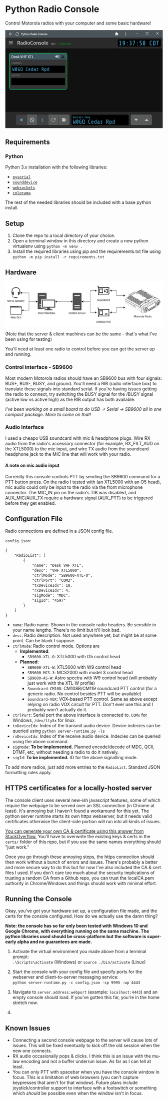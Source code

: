 # Python Radio Console
Control Motorola radios with your computer and some basic hardware!

![Console Screenshot](/media/window-screenshot.png)

## Requirements
### Python
Python 3.x installation with the following libraries:
* [`pyserial`](https://pythonhosted.org/pyserial)
* [`sounddevice`](https://python-sounddevice.readthedocs.io)
* [`websockets`](https://websockets.readthedocs.io)
* [`colorama`](https://pypi.org/project/colorama)

The rest of the needed libraries should be included with a base python install.

## Setup
1. Clone the repo to a local directory of your choice. 
2. Open a terminal window in this directory and create a new python virtualenv using `python -m venv .`
3. Install the required libraries using pip and the requirements.txt file using `python -m pip install -r requirements.txt`

## Hardware
![Hardware Block Diagram](/media/console-hardware-diagram.png)

(Note that the server & client machines can be the same - that's what I've been using for testing)

You'll need at least one radio to control before you can get the server up and running.

### Control interface - SB9600
Most modern Motorola radios should have an SB9600 bus with four signals: BUS+, BUS-, BUSY, and ground. You'll need a RIB (radio interface box) to translate these signals into standard serial. If you're having issues getting the radio to connect, try switching the BUSY signal for the /BUSY signal (active low vs active high) as the RIB output has both available.

*I've been working on a small board to do USB -> Serial -> SB9600 all in one compact package. More to come on that!*

### Audio Interface
I used a cheapo USB soundcard with mic & headphone plugs. Wire RX audio from the radio's accessory connector (for example, RX_FILT_AUD on the XTL5000) to the mic input, and wire TX audio from the soundcard headphone jack to the MIC line that will work with your radio.

#### A note on mic audio input
Currently this console controls PTT by sending the SB9600 command for a PTT button press. On the radio I tested with (an XTL5000 with an O5 head), mic audio could only be input to the radio via the front microphone connector. The MIC_IN pin on the radio's TIB was disabled, and AUX_MIC/AUX_TX require a hardware signal (AUX_PTT) to be triggered before they get enabled.

## Configuration File
Radio connections are defined in a JSON config file.

`config.json`:
```
{
    "RadioList": [
        {
            "name": "Desk VHF XTL",
            "desc": "VHF XTL5000",
            "ctrlMode": "SB9600-XTL-O",
            "ctrlPort": "COM2",
            "txDeviceIdx": 18,
            "rxDeviceIdx": 4,
            "sigMode": "MDC",
            "sigId": "4597"
        }
    ]
}
```

* `name`: Radio name. Shown in the console radio headers. Be sensible in your name lengths. There's no limit but it'll look bad.
* `desc`: Radio description. Not used anywhere yet, but might be at some point. Can be blank I suppose.
* `ctrlMode`: Radio control mode. Options are
  * **Implemented**:
    * `SB9600-XTL-O`: XTL5000 with O5 control head
  * **Planned**:
    * `SB9600-XTL-W`: XTL5000 with W9 control head
    * `SB9600-MCS-3`: MCS2000 with model 3 control head
    * `SB9600-AS-W`: Astro spectra with W9 control head (will probably just work with the XTL W profile)
    * `Soundcard-CM108`: CM108B/CM119 soundcard PTT control (for a generic radio. No control besides PTT will be available)
    * `Soundcard-VOX`: VOX-based PTT control. Same as above except relying on radio VOX circuit for PTT. Don't ever use this and I probably won't actually do it.
* `ctrlPort`: Serial port the above interface is connected to. `COMx` for Windows, `/dev/ttySx` for linux.
* `txDeviceIdx`: Index of the transmit audio device. Device indecies can be queried using `python server-runtime.py -ls`
* `rxDeviceIdx`: Index of the receive audio device. Indecies can be queried using the above command.
* `sigMode`: **To be implemented.** Planned encode/decode of MDC, QCII, DTMF, etc, without needing a radio to do it natively.
* `sigId`: **To be implemented.** ID for the above signalling mode.

To add more radios, just add more entries to the `RadioList`. Standard JSON formatting rules apply.

## HTTPS certificates for a locally-hosted server

The console client uses several new-ish javascript features, some of which require the webpage to be served over an SSL connection (in Chrome at least). It's annoying but I haven't found a workaround for this yet. The python server runtime starts its own https webserver, but it needs valid certificates otherwise the client-side portion will run into all kinds of issues.

[You can generate your own CA & certificate using this answer from StackOverflow.](https://stackoverflow.com/a/60516812/1842613) You'll have to overwrite the existing keys & certs in the `certs/` folder of this repo, but if you use the same names everything should "just work."

Once you go through these annoying steps, the https connection should then work without a bunch of errors and issues. There's probably a better and more secure way to do this but for now I've also included the CA & cert files I used. If you don't care too much about the security implications of trusting a random CA from a Github repo, you can trust the localCA.pem authority in Chrome/Windows and things should work with minimal effort.

## Running the Console

Okay, you've got your hardware set up, a configuration file made, and the certs for the console configured. How do we actually use the damn thing?

**Note: the console has so far only been tested with Windows 10 and Google Chrome, with everything running on the same machine. The python libraries used should be cross-platform but the software is super-early alpha and no guarantees are made.**

1. Activate the virtual environment you made above from a terminal prompt:  
`.\Scripts\activate` (Windows) or `source ./bin/activate` (Linux)
2. Start the console with your config file and specify ports for the webserver and client-to-server messaging service:  
`python server-runtime.py -c config.json -sp 9995 -wp 4443`
3. Navigate to `server.address:webport` (example: `localhost:4443`) and an empty console should load. If you've gotten this far, you're in the home stretch now.  

4. 

## Known Issues

* Connecting a second console webpage to the server will cause lots of issues. This will be fixed eventually to kick off the old session when the new one connects.
* RX audio occasionally pops & clicks. I think this is an issue with the mu-law encoding and not a buffer underrun issue. As far as I can tell at least.
* You can only PTT with spacebar when you have the console window in focus. This is a limitation of web browsers (you can't capture keypresses that aren't for that window). Future plans include joystick/controller support to interface with a footswitch or something which *should* be possible even when the window isn't in focus.
